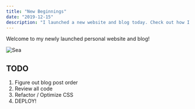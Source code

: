 ```yaml
---
title: "New Beginnings"
date: "2019-12-15"
description: "I launched a new website and blog today. Check out how I built it and what my plans are for it."
---
```


Welcome to my newly launched personal website and blog!

![Sea](./sea.jpg)



## TODO

1. Figure out blog post order
2. Review all code
3. Refactor / Optimize CSS
4. DEPLOY! 